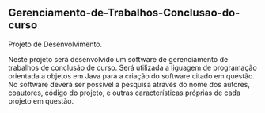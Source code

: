 ## Gerenciamento-de-Trabalhos-Conclusao-do-curso

Projeto de Desenvolvimento.

Neste projeto será desenvolvido um software de gerenciamento de trabalhos de conclusão de curso. Será utilizada a liguagem de programação orientada a objetos em Java para a criação do software citado em questão. No software deverá ser possível a pesquisa através do nome dos autores, coautores, código do projeto, e outras características próprias de cada projeto em questão.
